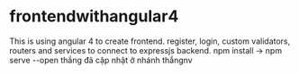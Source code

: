 # frontendwithangular4
This is using angular 4 to create frontend. register, login, custom validators, routers and services to connect to expressjs backend.
npm install -> npm serve --open 
thắng đã cập nhật ở nhánh thắngnv